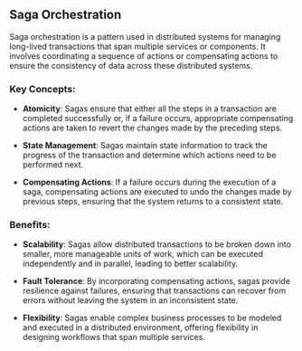 ## Saga Orchestration

Saga orchestration is a pattern used in distributed systems for managing long-lived transactions that span multiple services or components. It involves coordinating a sequence of actions or compensating actions to ensure the consistency of data across these distributed systems.

### Key Concepts:

- **Atomicity**: Sagas ensure that either all the steps in a transaction are completed successfully or, if a failure occurs, appropriate compensating actions are taken to revert the changes made by the preceding steps.
  
- **State Management**: Sagas maintain state information to track the progress of the transaction and determine which actions need to be performed next.

- **Compensating Actions**: If a failure occurs during the execution of a saga, compensating actions are executed to undo the changes made by previous steps, ensuring that the system returns to a consistent state.

### Benefits:

- **Scalability**: Sagas allow distributed transactions to be broken down into smaller, more manageable units of work, which can be executed independently and in parallel, leading to better scalability.

- **Fault Tolerance**: By incorporating compensating actions, sagas provide resilience against failures, ensuring that transactions can recover from errors without leaving the system in an inconsistent state.

- **Flexibility**: Sagas enable complex business processes to be modeled and executed in a distributed environment, offering flexibility in designing workflows that span multiple services.
